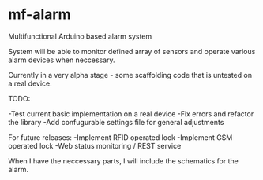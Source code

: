 mf-alarm
========

Multifunctional Arduino based alarm system

System will be able to monitor defined array of sensors and operate various alarm devices when neccessary.

Currently in a very alpha stage - some scaffolding code that is untested on a real device.

TODO:

-Test current basic implementation on a real device
-Fix errors and refactor the library
-Add confugurable settings file for general adjustments

For future releases:
-Implement RFID operated lock
-Implement GSM operated lock
-Web status monitoring / REST service

When I have the neccessary parts, I will include the schematics for the alarm.
